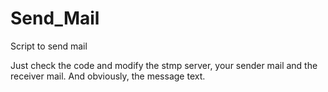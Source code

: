 # Send_Mail
Script to send mail

Just check the code and modify the stmp server, your sender mail and the receiver mail. And obviously, the message text.
